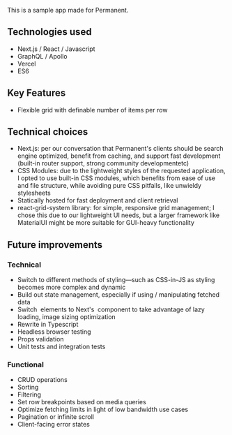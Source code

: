 This is a sample app made for Permanent.

## Technologies used
- Next.js / React / Javascript
- GraphQL / Apollo
- Vercel
- ES6

## Key Features
- Flexible grid with definable number of items per row

## Technical choices
- Next.js: per our conversation that Permanent's clients should be search engine optimized, benefit from caching, and support fast development (built-in router support, strong community developmentetc)
- CSS Modules: due to the lightweight styles of the requested application, I opted to use built-in CSS modules, which benefits from ease of use and file structure, while avoiding pure CSS pitfalls, like unwieldy stylesheets
- Statically hosted for fast deployment and client retrieval
- react-grid-system library: for simple, responsive grid management; I chose this due to our lightweight UI needs, but a larger framework like MaterialUI might be more suitable for GUI-heavy functionality


## Future improvements
### Technical
- Switch to different methods of styling—such as CSS-in-JS as styling becomes more complex and dynamic
- Build out state management, especially if using / manipulating fetched data
- Switch <img> elements to Next's <Image> component to take advantage of lazy loading, image sizing optimization
- Rewrite in Typescript
- Headless browser testing
- Props validation
- Unit tests and integration tests

### Functional
- CRUD operations
- Sorting
- Filtering
- Set row breakpoints based on media queries
- Optimize fetching limits in light of low bandwidth use cases
- Pagination or infinite scroll
- Client-facing error states